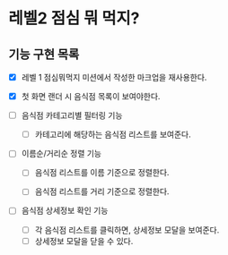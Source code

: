 # 레벨2 점심 뭐 먹지?

## 기능 구현 목록

- [x] 레벨 1 점심뭐먹지 미션에서 작성한 마크업을 재사용한다.

- [x] 첫 화면 랜더 시 음식점 목록이 보여야한다.

- [ ] 음식점 카테고리별 필터링 기능

  - [ ] 카테고리에 해당하는 음식점 리스트를 보여준다.

- [ ] 이름순/거리순 정렬 기능

  - [ ] 음식점 리스트를 이름 기준으로 정렬한다.

  - [ ] 음식점 리스트를 거리 기준으로 정렬한다.

- [ ] 음식점 상세정보 확인 기능
  - [ ] 각 음식점 리스트를 클릭하면, 상세정보 모달을 보여준다.
  - [ ] 상세정보 모달을 닫을 수 있다.

